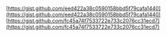 [https://gist.github.com/eed422a38c0590158bbd5f79cafa1440](https://gist.github.com/eed422a38c0590158bbd5f79cafa1440)
[https://gist.github.com/fc45a74f7533722e733c2076cc31ecd7](https://gist.github.com/fc45a74f7533722e733c2076cc31ecd7)
